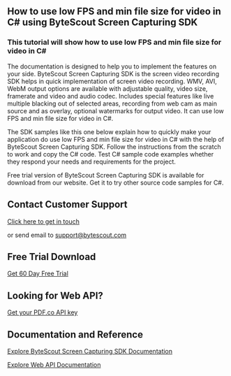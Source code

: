 ## How to use low FPS and min file size for video in C# using ByteScout Screen Capturing SDK

### This tutorial will show how to use low FPS and min file size for video in C#

The documentation is designed to help you to implement the features on your side. ByteScout Screen Capturing SDK is the screen video recording SDK helps in quick implementation of screen video recording. WMV, AVI, WebM output options are available with adjustable quality, video size, framerate and video and audio codec. Includes special features like live multiple blacking out of selected areas, recording from web cam as main source and as overlay, optional watermarks for output video. It can use low FPS and min file size for video in C#.

The SDK samples like this one below explain how to quickly make your application do use low FPS and min file size for video in C# with the help of ByteScout Screen Capturing SDK. Follow the instructions from the scratch to work and copy the C# code. Test C# sample code examples whether they respond your needs and requirements for the project.

Free trial version of ByteScout Screen Capturing SDK is available for download from our website. Get it to try other source code samples for C#.

## Contact Customer Support

[Click here to get in touch](https://bytescout.zendesk.com/hc/en-us/requests/new?subject=ByteScout%20Screen%20Capturing%20SDK%20Question)

or send email to [support@bytescout.com](mailto:support@bytescout.com?subject=ByteScout%20Screen%20Capturing%20SDK%20Question) 

## Free Trial Download

[Get 60 Day Free Trial](https://bytescout.com/download/web-installer?utm_source=github-readme)

## Looking for Web API? 

[Get your PDF.co API key](https://pdf.co/documentation/api?utm_source=github-readme)

## Documentation and Reference

[Explore ByteScout Screen Capturing SDK Documentation](https://bytescout.com/documentation/index.html?utm_source=github-readme)

[Explore Web API Documentation](https://pdf.co/documentation/api?utm_source=github-readme)